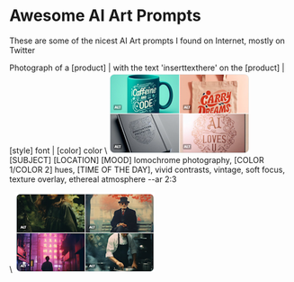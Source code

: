 # Awesome AI Art Prompts
These are some of the nicest AI Art prompts I found on Internet, mostly on Twitter

Photograph of a [product] | with the text 'inserttexthere' on the [product] | [style] font | [color] color
\ [![Alt text](images/p1.png)](https://twitter.com/techhalla/status/1710215649157398700)
[SUBJECT] [LOCATION] [MOOD] lomochrome photography, [COLOR 1/COLOR 2]  hues, [TIME OF THE DAY], vivid contrasts, vintage, soft focus, texture  overlay, ethereal atmosphere --ar 2:3

\ [![Alt text](images/P2.png)](https://twitter.com/Knightama_/status/1710102638942146609)
